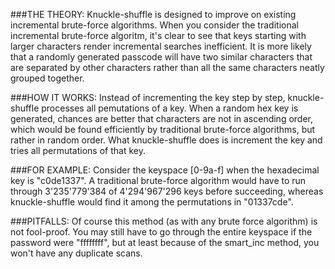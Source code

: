 ###THE THEORY:
Knuckle-shuffle is designed to improve on existing incremental brute-force algorithms.
When you consider the traditional incremental brute-force algoritm, it's clear to see
that keys starting with larger characters render incremental searches inefficient. It 
is more likely that a randomly generated passcode will have two similar characters that
are separated by other characters rather than all the same characters neatly grouped 
together.


###HOW IT WORKS:
Instead of incrementing the key step by step, knuckle-shuffle processes all pemutations
of a key. When a random hex key is generated, chances are better that characters are not 
in ascending order, which would be found efficiently by traditional brute-force algorithms, 
but rather in random order. What knuckle-shuffle does is increment the key and tries all 
permutations of that key.


###FOR EXAMPLE:
Consider the keyspace [0-9a-f] when the hexadecimal key is "c0de1337". A traditional 
brute-force algorithm would have to run through 3'235'779'384 of 4'294'967'296 keys
before succeeding, whereas knuckle-shuffle would find it among the permutations in
"01337cde". 


###PITFALLS:
Of course this method (as with any brute force algorithm) is not fool-proof. You may still
have to go through the entire keyspace if the password were "ffffffff", but at least 
because of the smart_inc method, you won't have any duplicate scans.

